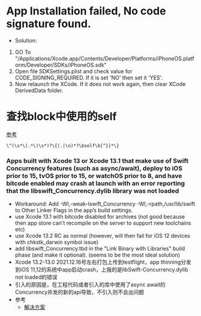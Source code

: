 # App Installation failed, No code signature found.
 - Solution:
  1. GO To "/Applications/Xcode.app/Contents/Developer/Platforms/iPhoneOS.platform/Developer/SDKs/iPhoneOS.sdk"
  2. Open file SDKSettings.plist and check value for CODE_SIGNING_REQUIRED. If it is set 'NO' then set it 'YES'.
  3. Now relaunch the XCode. If it does not work again, then clear XCode DerivedData folder.
# 查找block中使用的self
 [参考](https://github.com/iteatimeteam/Friday-QA/issues/15)
 ```
 \^(\s*\(.*\)\s*)?\{(.|\n)*?\bself\b[^}]*\}
 ```
### Apps built with Xcode 13 or Xcode 13.1 that make use of Swift Concurrency features (such as async/await), deploy to iOS prior to 15, tvOS prior to 15, or watchOS prior to 8, and have bitcode enabled may crash at launch with an error reporting that the libswift_Concurrency.dylib library was not loaded
 - Workaround: Add -Wl,-weak-lswift_Concurrency -Wl,-rpath,/usr/lib/swift to Other Linker Flags in the app’s build settings.
 - use Xcode 13.1 with bitcode disabled for archives (not good because then app store can't recompile on the server to support new toolchains etc)
 - use Xcode 13.2 RC as normal (however, will then fail for iOS 12 devices with chkstk_darwin symbol issue)
 - add libswift_Concurrency.tbd in the "Link Binary with Libraries" build phase (and make it optional). (seems to be the most ideal solution)
 - Xcode 13.2-13.0 2021.12.16号左右打包上传到testflight，app thinning分发到iOS 11,12的系统中app启动crash，上报的是libSwift-Concurrency.dylib not loaded的错误
 - 引入的原因是，在工程代码或者引入的库中使用了async await的Concurrency并发的新的api导致，不引入则不会出问题
 - 参考
    - [解决方案](https://stackoverflow.com/a/70356479)
